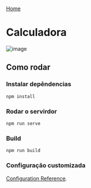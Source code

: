 [Home](https://github.com/larrydiniz/ProjetosWeb)
# Calculadora

![image](https://user-images.githubusercontent.com/66534830/111085443-299e6600-84f6-11eb-8498-f67fe74007d3.png)


## Como rodar
### Instalar depêndencias
```
npm install
```

### Rodar o servirdor
```
npm run serve
```

### Build
```
npm run build
```
### Configuração customizada
[Configuration Reference](https://cli.vuejs.org/config/).
